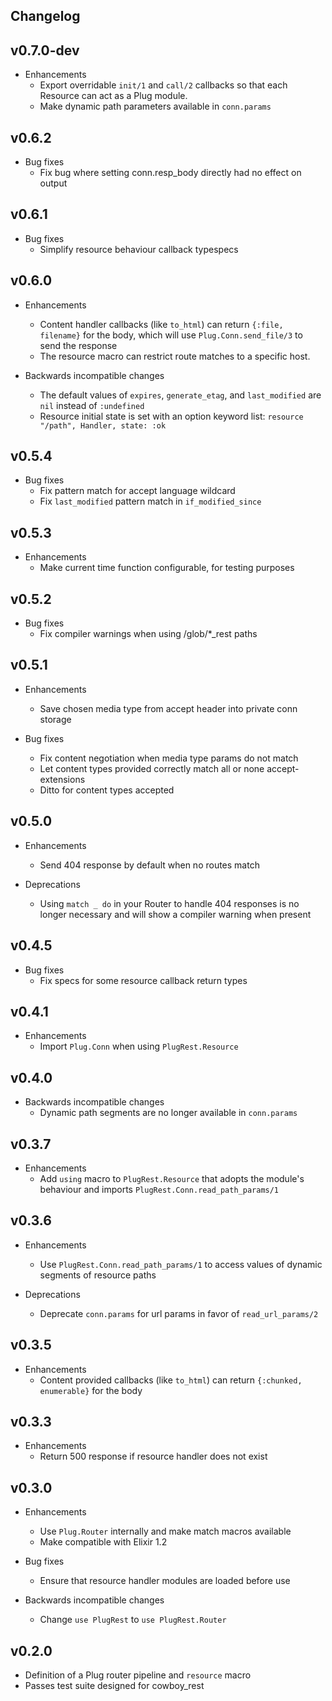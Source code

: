 ## Changelog

## v0.7.0-dev

* Enhancements
  * Export overridable `init/1` and `call/2` callbacks so that each
    Resource can act as a Plug module.
  * Make dynamic path parameters available in `conn.params`

## v0.6.2

* Bug fixes
  * Fix bug where setting conn.resp_body directly had no effect on output

## v0.6.1

* Bug fixes
  * Simplify resource behaviour callback typespecs

## v0.6.0

* Enhancements
  * Content handler callbacks (like `to_html`) can return `{:file,
    filename}` for the body, which will use `Plug.Conn.send_file/3` to
    send the response
  * The resource macro can restrict route matches to a specific host.

* Backwards incompatible changes
  * The default values of `expires`, `generate_etag`, and
    `last_modified` are `nil` instead of `:undefined`
  * Resource initial state is set with an option keyword list:
    `resource "/path", Handler, state: :ok`

## v0.5.4

* Bug fixes
  * Fix pattern match for accept language wildcard
  * Fix `last_modified` pattern match in `if_modified_since`

## v0.5.3

* Enhancements
  * Make current time function configurable, for testing purposes

## v0.5.2

* Bug fixes
  * Fix compiler warnings when using /glob/*_rest paths

## v0.5.1

* Enhancements
  * Save chosen media type from accept header into private conn storage

* Bug fixes
  * Fix content negotiation when media type params do not match
  * Let content types provided correctly match all or none accept-extensions
  * Ditto for content types accepted

## v0.5.0

* Enhancements
  * Send 404 response by default when no routes match

* Deprecations
  * Using `match _ do` in your Router to handle 404 responses is no
    longer necessary and will show a compiler warning when present

## v0.4.5

* Bug fixes
  * Fix specs for some resource callback return types

## v0.4.1

* Enhancements
  * Import `Plug.Conn` when using `PlugRest.Resource`

## v0.4.0

* Backwards incompatible changes
  * Dynamic path segments are no longer available in `conn.params`

## v0.3.7

* Enhancements
  * Add `using` macro to `PlugRest.Resource` that adopts the module's
    behaviour and imports `PlugRest.Conn.read_path_params/1`

## v0.3.6

* Enhancements
  * Use `PlugRest.Conn.read_path_params/1` to access values of dynamic
    segments of resource paths

* Deprecations
  * Deprecate `conn.params` for url params in favor of `read_url_params/2`

## v0.3.5

* Enhancements
  * Content provided callbacks (like `to_html`) can return `{:chunked,
    enumerable}` for the body

## v0.3.3

* Enhancements
  * Return 500 response if resource handler does not exist

## v0.3.0

* Enhancements
  * Use `Plug.Router` internally and make match macros available
  * Make compatible with Elixir 1.2

* Bug fixes
  * Ensure that resource handler modules are loaded before use

* Backwards incompatible changes
  * Change `use PlugRest` to `use PlugRest.Router`

## v0.2.0

* Definition of a Plug router pipeline and `resource` macro
* Passes test suite designed for cowboy_rest

